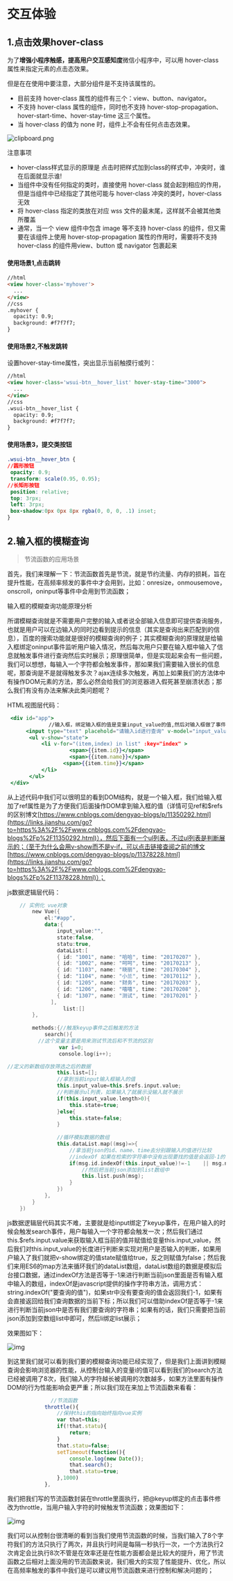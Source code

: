 # 交互体验

## 1.点击效果hover-class

为了**增强小程序触感，提高用户交互感知度**微信小程序中，可以用 hover-class 属性来指定元素的点击态效果。

但是在在使用中要注意，大部分组件是不支持该属性的。

- 目前支持 hover-class 属性的组件有三个：view、button、navigator。
- 不支持 hover-class 属性的组件，同时也不支持 hover-stop-propagation、hover-start-time、hover-stay-time 这三个属性。
- 当 hover-class 的值为 none 时，组件上不会有任何点击态效果。

![clipboard.png](https://img.jbzj.com/file_images/article/201902/2019022610092810.png)

注意事项

- hover-class样式显示的原理是 点击时把样式加到class的样式中，冲突时，谁在后面就显示谁!
- 当组件中没有任何指定的类时，直接使用 hover-class 就会起到相应的作用，但是当组件中已经指定了其他可能与 hover-class 冲突的类时，hover-class 无效
- 将 hover-class 指定的类放在对应 wss 文件的最末尾，这样就不会被其他类所覆盖
- 通常，当一个 view 组件中包含 image 等不支持 hover-class 的组件，但又需要在该组件上使用 hover-stop-propagation 属性的作用时，需要将不支持 hover-class 的组件用view、button 或 navigator 包裹起来

#### 使用场景1,点击跳转

```html
//html
<view hover-class='myhover'>
  ...
</view>
//css
.myhover {
  opacity: 0.9;
  background: #f7f7f7;
}
```

#### 使用场景2,不触发跳转

设置hover-stay-time属性，突出显示当前触摸行或列：

```html
//html
<view hover-class='wsui-btn__hover_list' hover-stay-time="3000">
  ...
</view>
//css
.wsui-btn__hover_list {
  opacity: 0.9;
  background: #f7f7f7;
}
```

#### 使用场景3，提交类按钮

```css
.wsui-btn__hover_btn {
//圆形按钮
 opacity: 0.9;
 transform: scale(0.95, 0.95);
//长矩形按钮
 position: relative;
 top: 3rpx;
 left: 3rpx;
 box-shadow:0px 0px 8px rgba(0, 0, 0, .1) inset; 
}
```



## 2.输入框的模糊查询

> 节流函数的应用场景

首先，我们来理解一下：节流函数首先是节流，就是节约流量、内存的损耗，旨在提升性能，在高频率频发的事件中才会用到，比如：onresize，onmousemove，onscroll，oninput等事件中会用到节流函数；

输入框的模糊查询功能原理分析

所谓模糊查询就是不需要用户完整的输入或者说全部输入信息即可提供查询服务，也就是用户可以在边输入的同时边看到提示的信息（其实是查询出来匹配到的信息），百度的搜索功能就是很好的模糊查询的例子；其实模糊查询的原理就是给输入框绑定oninput事件监听用户输入情况，然后每次用户只要在输入框中输入了信息就触发事件进行查询然后实时展示；原理很简单，但是实现起来会有一些问题，我们可以想想，每输入一个字符都会触发事件，那如果我们需要输入很长的信息呢，那查询是不是就得触发多次？ajax连续多次触发，再加上如果我们的方法体中有操作DOM元素的方法，那么必然会给我们的浏览器进入假死甚至崩溃状态；那么我们有没有办法来解决此类问题呢？

HTML视图层代码：



```jsx
 <div id="app">
　　　　　　　　//输入框，绑定输入框的值是变量input_value的值,然后对输入框做了事件绑定keyup，在用户输入的时候会触发
      <input type="text" placehold="请输入id进行查询" v-model="input_value" @keyup="throttle" ref="input"/>
       <ul v-show="state">
           <li v-for="(item,index) in list" :key="index" >
       				<span>{{item.id}}</span>
        			<span>{{item.name}}</span>
       			  <span>{{item.time}}</span>
           </li>
       </ul>
 </div>
```

从上述代码中我们可以很明显的看到DOM结构，就是一个输入框，我们给输入框加了ref属性是为了方便我们后面操作DOM拿到输入框的值（详情可见ref和$refs的区别博文[https://www.cnblogs.com/dengyao-blogs/p/11350292.html](https://links.jianshu.com/go?to=https%3A%2F%2Fwww.cnblogs.com%2Fdengyao-blogs%2Fp%2F11350292.html)），然后下面有一个ul列表，不过ul列表是判断展示的；（至于为什么会用v-show而不是v-if，可以点击链接查阅之前的博文  [https://www.cnblogs.com/dengyao-blogs/p/11378228.html](https://links.jianshu.com/go?to=https%3A%2F%2Fwww.cnblogs.com%2Fdengyao-blogs%2Fp%2F11378228.html)）；

js数据逻辑层代码：

```kotlin
    // 实例化 vue对象
        new Vue({
            el:"#app",
            data:{
                input_value:"",
                state:false,
                statu:true,
                dataList:[
                { id: "1001", name: "哈哈", time: "20170207" },
                { id: "1002", name: "呵呵", time: "20170213" },
                { id: "1103", name: "晓丽", time: "20170304" },    
                { id: "1104", name: "小兰", time: "20170112" },
                { id: "1205", name: "财务", time: "20170203" },
                { id: "1206", name: "嘻嘻", time: "20170208" },
                { id: "1307", name: "测试", time: "20170201" }
              ],    
                  list:[]
        },
        
        methods:{//触发keyup事件之后触发的方法
            search(){
　　　　　　//这个变量主要是用来测试节流后和不节流的区别
　　　　　　　　　　var i=0;
　　　　　　　　　　console.log(i++);

//定义的新数组存放筛选之后的数据
                this.list=[];
                //拿到当前input输入框输入的值
                this.input_value=this.$refs.input.value;
                //判断展示ul列表，如果输入了就展示没输入就不展示
                if(this.input_value.length>0){
                    this.state=true;
                }else{
                    this.state=false;
                }
                
                //循环模拟数据的数组
                this.dataList.map((msg)=>{
                    //拿当前json的id、name、time去分别跟输入的值进行比较
                    //indexOf 如果在检索的字符串中没有出现要找的值是会返回-1的，所以我们这里不等于-1就是假设输入框的值在当前json里面找到的情况
                    if(msg.id.indexOf(this.input_value)!=-1    || msg.name.indexOf(this.input_value)!=-1 ||  msg.time.indexOf(this.input_value)!=-1){
                        //然后把当前json添加到list数组中
                        this.list.push(msg);
                    }
                })
            },
        }
    })
```

js数据逻辑层代码其实不难，主要就是给input绑定了keyup事件，在用户输入的时候会触发search事件，用户每输入一个字符都会触发一次；然后我们通过this.$refs.input.value来获取输入框当前的值并赋值给变量this.input_value，然后我们对this.input_value的长度进行判断来实现对用户是否输入的判断，如果用户输入了我们就把v-show绑定的值state赋值给true，反之则赋值为false；然后我们来用ES6的map方法来循环我们的dataList数组，dataList数组的数据是模拟后台接口数据，通过indexOf方法是否等于-1来进行判断当前json里面是否有输入框中输入的数组，indexOf是javascript提供的操作字符串方法，调用方式：string.indexOf("要查询的值")，如果str中没有要查询的值会返回我们-1，如果有会直接返回给我们查询数据的当前下标；所以我们可以借助indexOf是否等于-1来进行判断当前json中是否有我们要查询的字符串；如果有的话，我们只需要把当前json添加到空数组list中即可，然后li绑定list展示；

效果图如下：

![img](https:////upload-images.jianshu.io/upload_images/19497751-37e55b85933ea013.png?imageMogr2/auto-orient/strip|imageView2/2/w/1200/format/webp)

到这里我们就可以看到我们要的模糊查询功能已经实现了，但是我们上面讲到模糊查询会影响浏览器的性能，从控制台输入的变量i的值可以看到我们的search方法已经被调用了8次，我们输入的字符越长被调用的次数越多，如果方法里面有操作DOM的行为性能影响会更严重；所以我们现在来加上节流函数来看看：

```jsx
              //节流函数
            throttle(){
                //保持this的指向始终指向vue实例
                var that=this;
                if(!that.statu){
                    return;
                }    
                that.statu=false;
                setTimeout(function(){
                    console.log(new Date());
                    that.search();
                    that.statu=true;
                },1000)
            },
```

我们把我们写的节流函数封装在throttle里面执行，把@keyup绑定的点击事件修改为throttle，当用户输入字符的时候触发节流函数；效果图如下：

![img](https:////upload-images.jianshu.io/upload_images/19497751-f2b7f12229868f13.png?imageMogr2/auto-orient/strip|imageView2/2/w/1200/format/webp)

我们可以从控制台很清晰的看到当我们使用节流函数的时候，当我们输入了8个字符我们的方法只执行了两次，并且执行时间是每隔一秒执行一次，一个方法执行2次肯定会比执行8次不管是在效率还是在性能方面都会是比较大的提升，用了节流函数之后相对上面没用的节流函数来说，我们极大的实现了性能提升、优化，所以在高频率触发的事件中我们是可以建议用节流函数来进行控制和解决问题的；

